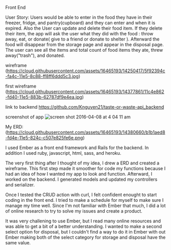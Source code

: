 Front End


User Story:
Users would be able to enter in the food they have in their freezer, fridge, and pantry(cupboard) and they can enter and when it is expired.
Also the User can update and delete their food item. If they delete their item, the app will ask the user what they did with the food : throw away, eat, or donate( give to a friend or donate to shelter ). Afterward the food will disappear from the storage page and appear in the disposal page. The user can see all the items and total count of food items they ate, threw away("trash"), and donated.


wireframe
(https://cloud.githubusercontent.com/assets/16465193/14250417/5f92394c-fa4c-11e5-8c88-ff8ff6ddd5c3.jpg)

first wireframe
(https://cloud.githubusercontent.com/assets/16465193/14377861/11c4e862-fd40-11e5-883b-62787df9e4ea.jpg)

link to backend
https://github.com/Knguyen21/taste-or-waste-api_backend
                                                                            
screenshot of app
![screen shot 2016-04-08 at 4 04 11 am](https://cloud.githubusercontent.com/assets/16465193/14377986/bc576bb0-fd40-11e5-95fb-96d8ece9d6cb.png)

My ERD:
(https://cloud.githubusercontent.com/assets/16465193/14380660/b1b1aed8-fd4e-11e5-824c-c507e825fe6e.png)



I used Ember as a front end framework and Rails for the backend. In addition I used ruby, javascript, html, sass, and heroku.


The very first thing after I thought of my idea, I drew a ERD and created a wireframe. This first step made it smoother for code my functions because I had an idea of how I wanted my app to look and function. Afterward, I worked on the backend. I generated models and updated my controllers and serializer.

Once I tested the CRUD action with curl, I felt confident enought to start  coding in the front end. I tried to make a schedule for myself to make sure I manage my time well. Since I'm not familiar with Ember that much, I did a lot of online research to try to solve my issues and create a product.


It was very challening to use Ember, but I read many online resources and was able to get a bit of a better understanding. I wanted to make a second select option for disposal, but I couldn't find a way to do it in Ember with out Ember making both of the select category for storage and disposal have the same value.
